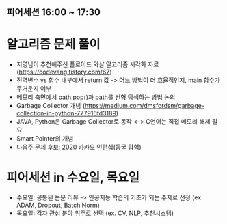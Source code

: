 ## 피어세션 16:00 ~ 17:30

# 알고리즘 문제 풀이
- 지영님이 추천해주신 플로이드 와샬 알고리즘 시각화 자료 (https://codevang.tistory.com/67)
- 전역변수 vs 함수 내부에서 return 값 -> 어느 방법이 더 효율적인지, main 함수가 무거운지 여부
- 메모리 측면에서 path.pop()과 path를 선형 탐색하는 방법 논의
- Garbage Collector 개념 (https://medium.com/dmsfordsm/garbage-collection-in-python-777916fd3189)
- JAVA, Python은 Garbage Collector로 동작 <-> C언어는 직접 메모리 해제 필요
- Smart Pointer의 개념
- 다음주 문제 후보: 2020 카카오 인턴십(동굴 탐험)

# 피어세션 in 수요일, 목요일
- 수요일: 공통된 논문 리뷰 -> 인공지능 학습의 기초가 되는 주제로 선정 (ex. ADAM, Dropout, Batch Norm)
- 목요일: 각자 관심 분야 위주로 선택 (ex. CV, NLP, 추천시스템)